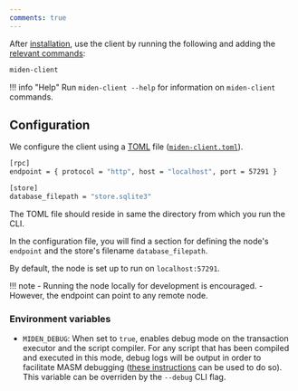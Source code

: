 ```yaml
---
comments: true
---
```


After [installation](install-and-run.md#install-the-client), use the client by running the following and adding the [relevant commands](cli-reference.md#commands):

```sh
miden-client
```

!!! info "Help" 
    Run `miden-client --help` for information on `miden-client` commands.

## Configuration

We configure the client using a [TOML](https://en.wikipedia.org/wiki/TOML) file ([`miden-client.toml`](https://github.com/0xPolygonMiden/miden-client/blob/main/miden-client.toml)). 

```sh
[rpc]
endpoint = { protocol = "http", host = "localhost", port = 57291 }

[store]
database_filepath = "store.sqlite3"
```

The TOML file should reside in same the directory from which you run the CLI.

In the configuration file, you will find a section for defining the node's `endpoint` and the store's filename `database_filepath`. 

By default, the node is set up to run on `localhost:57291`.

!!! note
    - Running the node locally for development is encouraged. 
    - However, the endpoint can point to any remote node.

### Environment variables

- `MIDEN_DEBUG`: When set to `true`, enables debug mode on the transaction executor and the script compiler. For any script that has been compiled and executed in this mode, debug logs will be output in order to facilitate MASM debugging ([these instructions](https://0xpolygonmiden.github.io/miden-vm/user_docs/assembly/debugging.html) can be used to do so). This variable can be overriden by the `--debug` CLI flag. 
